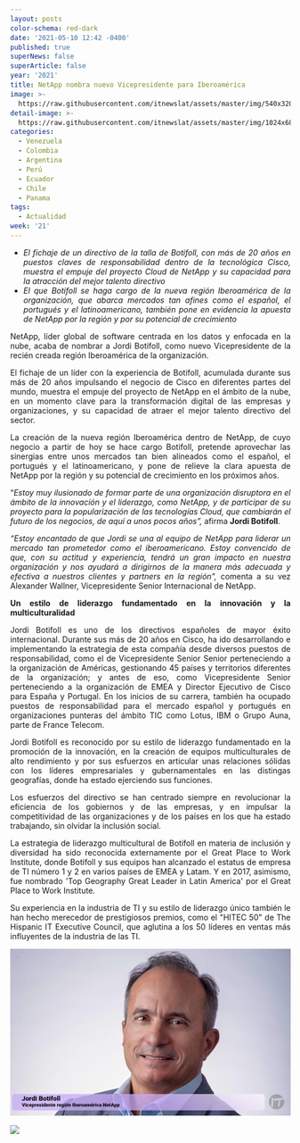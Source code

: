 ```yaml
---
layout: posts
color-schema: red-dark
date: '2021-05-10 12:42 -0400'
published: true
superNews: false
superArticle: false
year: '2021'
title: NetApp nombra nuevo Vicepresidente para Iberoamérica
image: >-
  https://raw.githubusercontent.com/itnewslat/assets/master/img/540x320/Jordi-Botifoll-p.jpg
detail-image: >-
  https://raw.githubusercontent.com/itnewslat/assets/master/img/1024x680/Jordi-Botifoll-g.jpg
categories:
  - Venezuela
  - Colombia
  - Argentina
  - Perú
  - Ecuador
  - Chile
  - Panama
tags:
  - Actualidad
week: '21'
---
```

<ul style="text-align: justify;">
	<li><em>El fichaje de un directivo de la talla de Botifoll, con más de 20 años en puestos claves de responsabilidad dentro de la tecnológica Cisco, muestra el empuje del proyecto Cloud de NetApp y su capacidad para la atracción del mejor talento directivo</em></li>
	<li><em>El que Botifoll se haga cargo de la nueva región Iberoamérica de la organización, que abarca mercados tan afines como el español, el portugués y el latinoamericano, también pone en evidencia la apuesta de NetApp por la región y por su potencial de crecimiento</em></li>
</ul>
<p style="text-align: justify;">NetApp, líder global de software centrada en los datos y enfocada en la nube, acaba de nombrar a Jordi Botifoll, como nuevo Vicepresidente de la recién creada región Iberoamérica de la organización.</p>
<p style="text-align: justify;">El fichaje de un líder con la experiencia de Botifoll, acumulada durante sus más de 20 años impulsando el negocio de Cisco en diferentes partes del mundo, muestra el empuje del proyecto de NetApp en el ámbito de la nube, en un momento clave para la transformación digital de las empresas y organizaciones, y su capacidad de atraer el mejor talento directivo del sector.</p>
<p style="text-align: justify;">La creación de la nueva región Iberoamérica dentro de NetApp, de cuyo negocio a partir de hoy se hace cargo Botifoll, pretende aprovechar las sinergias entre unos mercados tan bien alineados como el español, el portugués y el latinoamericano, y pone de relieve la clara apuesta de NetApp por la región y su potencial de crecimiento en los próximos años.</p>
<p style="text-align: justify;">“<em>Estoy muy ilusionado de formar parte de una organización disruptora en el ámbito de la innovación y el liderazgo, como NetApp, y de participar de su proyecto para la popularización de las tecnologías Cloud, que cambiarán el futuro de los negocios, de aquí a unos pocos años”,</em> afirma <strong>Jordi Botifoll</strong>.</p>
<p style="text-align: justify;"><em>“Estoy encantado de que Jordi se una al equipo de NetApp para liderar un mercado tan prometedor como el iberoamericano. Estoy convencido de que, con su actitud y experiencia, tendrá un gran impacto en nuestra organización y nos ayudará a dirigirnos de la manera más adecuada y efectiva a nuestros clientes y partners en la región",</em> comenta a su vez Alexander Wallner, Vicepresidente Senior Internacional de NetApp.</p>
<p style="text-align: justify;"><strong>Un estilo de liderazgo fundamentado en la innovación y la multiculturalidad</strong></p>
<p style="text-align: justify;">Jordi Botifoll es uno de los directivos españoles de mayor éxito internacional. Durante sus más de 20 años en Cisco, ha ido desarrollando e implementando la estrategia de esta compañía desde diversos puestos de responsabilidad, como el de Vicepresidente Senior Senior perteneciendo a la organización de Américas, gestionando 45 países y territorios diferentes de la organización; y antes de eso, como Vicepresidente Senior perteneciendo a la organización de EMEA y Director Ejecutivo de Cisco para España y Portugal. En los inicios de su carrera, también ha ocupado puestos de responsabilidad para el mercado español y portugués en organizaciones punteras del ámbito TIC como Lotus, IBM o Grupo Auna, parte de France Telecom.</p>
<p style="text-align: justify;">Jordi Botifoll es reconocido por su estilo de liderazgo fundamentado en la promoción de la innovación, en la creación de equipos multiculturales de alto rendimiento y por sus esfuerzos en articular unas relaciones sólidas con los líderes empresariales y gubernamentales en las distingas geografías, donde ha estado ejerciendo sus funciones.</p>
<p style="text-align: justify;">Los esfuerzos del directivo se han centrado siempre en revolucionar la eficiencia de los gobiernos y de las empresas, y en impulsar la competitividad de las organizaciones y de los países en los que ha estado trabajando, sin olvidar la inclusión social.</p>
<p style="text-align: justify;">La estrategia de liderazgo multicultural de Botifoll en materia de inclusión y diversidad ha sido reconocida externamente por el Great Place to Work Institute, donde Botifoll y sus equipos han alcanzado el estatus de empresa de TI número 1 y 2 en varios países de EMEA y Latam. Y en 2017, asimismo, fue nombrado 'Top Geography Great Leader in Latin America' por el Great Place to Work Institute.</p>
<p style="text-align: justify;">Su experiencia en la industria de TI y su estilo de liderazgo único también le han hecho merecedor de prestigiosos premios, como el "HITEC 50" de The Hispanic IT Executive Council, que aglutina a los 50 líderes en ventas más influyentes de la industria de las TI.</p>

![](https://raw.githubusercontent.com/itnewslat/assets/master/img/540x320/Jordi-Botifoll-p.jpg)

<img src="https://tracker.metricool.com/c3po.jpg?hash=56f88a41e39ab42c063cc51676587a04"/>

